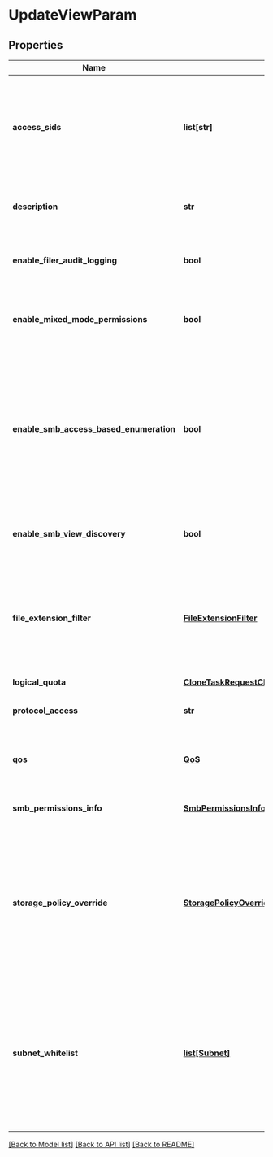 # UpdateViewParam

## Properties
Name | Type | Description | Notes
------------ | ------------- | ------------- | -------------
**access_sids** | **list[str]** | Specifies the list of security identifiers (SIDs) for the restricted Principals who have access to this View. | [optional] 
**description** | **str** | Specifies an optional text description about the View. | [optional] 
**enable_filer_audit_logging** | **bool** | Specifies if Filer Audit Logging is enabled for this view. | [optional] 
**enable_mixed_mode_permissions** | **bool** | If set, mixed mode (NFS and SMB) access is enabled for this view. | [optional] 
**enable_smb_access_based_enumeration** | **bool** | Specifies if access-based enumeration should be enabled. If &#39;true&#39;, only files and folders that the user has permissions to access are visible on the SMB share for that user. | [optional] 
**enable_smb_view_discovery** | **bool** | If set, it enables discovery of view for SMB. | [optional] 
**file_extension_filter** | [**FileExtensionFilter**](FileExtensionFilter.md) | Optional filtering criteria that should be satisfied by all the files created in this view. It does not affect existing files. | [optional] 
**logical_quota** | [**CloneTaskRequestCloneViewParametersLogicalQuota**](CloneTaskRequestCloneViewParametersLogicalQuota.md) |  | [optional] 
**protocol_access** | **str** | Specifies the supported Protocols for the View. | [optional] 
**qos** | [**QoS**](QoS.md) | Specifies the Quality of Service (QoS) Policy for the View. | [optional] 
**smb_permissions_info** | [**SmbPermissionsInfo**](SmbPermissionsInfo.md) | Specifies the SMB permissions for the View. | [optional] 
**storage_policy_override** | [**StoragePolicyOverride**](StoragePolicyOverride.md) | Specifies if inline deduplication and compression settings inherited from the Storage Domain (View Box) should be disabled for this View. | [optional] 
**subnet_whitelist** | [**list[Subnet]**](Subnet.md) | Specifies a list of Subnets with IP addresses that have permissions to access the View. (Overrides the Subnets specified at the global Cohesity Cluster level.) | [optional] 

[[Back to Model list]](../README.md#documentation-for-models) [[Back to API list]](../README.md#documentation-for-api-endpoints) [[Back to README]](../README.md)


